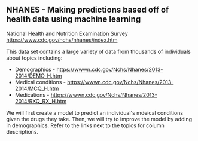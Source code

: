 ## NHANES - Making predictions based off of health data using machine learning

National Health and Nutrition Examination Survey  
https://www.cdc.gov/nchs/nhanes/index.htm

This data set contains a large variety of data from thousands of individuals about topics including: 
- Demographics - https://wwwn.cdc.gov/Nchs/Nhanes/2013-2014/DEMO_H.htm
- Medical conditions - https://wwwn.cdc.gov/Nchs/Nhanes/2013-2014/MCQ_H.htm
- Medications - https://wwwn.cdc.gov/Nchs/Nhanes/2013-2014/RXQ_RX_H.htm

We will first create a model to predict an individual's mdeical conditions given the drugs they take. Then, we will try to improve the model by adding in demographics. Refer to the links next to the topics for column descriptions.
